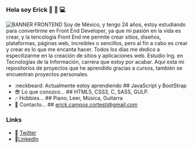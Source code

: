 ### Hola soy Erick 👋 🤟 💻
![BANNER FRONTEND](https://user-images.githubusercontent.com/53582720/158080262-5e96a415-1b1b-4557-8451-740b5aeadc87.gif)
Soy de México, y tengo 24 años, estoy estudiando para convertirme en Front End Developer, ya que mi pasión en la vida es crear, y la tencología Front End me permite crear sitios, diseños, plataformas, páginas web, increibles o sencillos, pero al fin a cabo es crear y crear es lo que me encanta hacer. Todos los días me dedico a especilizarme en la creación de sitios y aplicaciones web. Estudio Ing. en Tecnologías de la Información, carrera que estoy por acabar. 
Aquí esta mi repositorios de proyectos que he aprendido gracias a cursos, también se encuentran proyectos personales.
- :neckbeard: Actualmente estoy aprendiendo ## JavaScript y BootStrap
- :sunglasses: Lo que conozco... ## HTML5, CSS3, C, SASS, GULP.
- :notes: Hobbies... ## Piano, Leer, Música, Guitarra
- :love_letter: Contacto... ## erick.campos.cortesti@gmail.com

### Links
- :hatching_chick: [Twitter](https://twitter.com/kcire2477)
- :open_file_folder:[LinkedIn](https://www.linkedin.com/in/erick-campos-256387234/)


